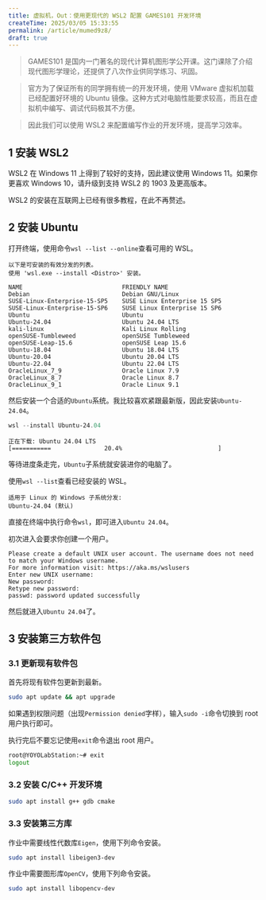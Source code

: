 ```yaml
---
title: 虚拟机，Out：使用更现代的 WSL2 配置 GAMES101 开发环境
createTime: 2025/03/05 15:33:55
permalink: /article/mumed9z8/
draft: true
---
```


> GAMES101 是国内一门著名的现代计算机图形学公开课。这门课除了介绍现代图形学理论，还提供了八次作业供同学练习、巩固。

> 官方为了保证所有的同学拥有统一的开发环境，使用 VMware 虚拟机加载已经配置好环境的 Ubuntu 镜像。这种方式对电脑性能要求较高，而且在虚拟机中编写、调试代码极其不方便。

> 因此我们可以使用 WSL2 来配置编写作业的开发环境，提高学习效率。

<!-- more -->

## 1 安装 WSL2

WSL2 在 Windows 11 上得到了较好的支持，因此建议使用 Windows 11。如果你更喜欢 Windows 10，请升级到支持 WSL2 的 1903 及更高版本。

WSL2 的安装在互联网上已经有很多教程，在此不再赘述。

## 2 安装 Ubuntu 

打开终端，使用命令`wsl --list --online`查看可用的 WSL。

```text
以下是可安装的有效分发的列表。
使用 'wsl.exe --install <Distro>' 安装。

NAME                            FRIENDLY NAME
Debian                          Debian GNU/Linux
SUSE-Linux-Enterprise-15-SP5    SUSE Linux Enterprise 15 SP5
SUSE-Linux-Enterprise-15-SP6    SUSE Linux Enterprise 15 SP6
Ubuntu                          Ubuntu
Ubuntu-24.04                    Ubuntu 24.04 LTS
kali-linux                      Kali Linux Rolling
openSUSE-Tumbleweed             openSUSE Tumbleweed
openSUSE-Leap-15.6              openSUSE Leap 15.6
Ubuntu-18.04                    Ubuntu 18.04 LTS
Ubuntu-20.04                    Ubuntu 20.04 LTS
Ubuntu-22.04                    Ubuntu 22.04 LTS
OracleLinux_7_9                 Oracle Linux 7.9
OracleLinux_8_7                 Oracle Linux 8.7
OracleLinux_9_1                 Oracle Linux 9.1
```

然后安装一个合适的`Ubuntu`系统。我比较喜欢紧跟最新版，因此安装`Ubuntu-24.04`。

```powershell
wsl --install Ubuntu-24.04
```

```text
正在下载: Ubuntu 24.04 LTS
[===========               20.4%                           ]
```

等待进度条走完，`Ubuntu`子系统就安装进你的电脑了。

使用`wsl --list`查看已经安装的 WSL。

```text
适用于 Linux 的 Windows 子系统分发:
Ubuntu-24.04 (默认)
```

直接在终端中执行命令`wsl`，即可进入`Ubuntu 24.04`。

初次进入会要求你创建一个用户。

```text
Please create a default UNIX user account. The username does not need to match your Windows username.
For more information visit: https://aka.ms/wslusers
Enter new UNIX username: 
New password:
Retype new password:
passwd: password updated successfully
```

然后就进入`Ubuntu 24.04`了。

## 3 安装第三方软件包

### 3.1 更新现有软件包

首先将现有软件包更新到最新。

```bash
sudo apt update && apt upgrade
```

如果遇到权限问题（出现`Permission denied`字样），输入`sudo -i`命令切换到 root 用户执行即可。

执行完后不要忘记使用`exit`命令退出 root 用户。

```bash
root@YOYOLabStation:~# exit
logout
```

### 3.2 安装 C/C++ 开发环境

```bash
sudo apt install g++ gdb cmake
```

### 3.3 安装第三方库

作业中需要线性代数库`Eigen`，使用下列命令安装。

```bash
sudo apt install libeigen3-dev
```

作业中需要图形库`OpenCV`，使用下列命令安装。

```bash
sudo apt install libopencv-dev
```